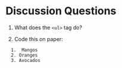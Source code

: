 # Discussion Questions

1. What does the ```<ul>``` tag do?

2. Code this on paper: 
``` My Favorite Fruits: 
  1.  Mangos
  2. Oranges
  3. Avocados
   ```
